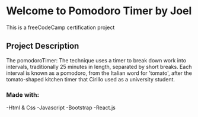 # Welcome to Pomodoro Timer by Joel

This is a freeCodeCamp certification project

## Project Description

The pomodoroTimer:
The technique uses a timer to break down work into intervals, traditionally 25 minutes in length, separated by short breaks. Each interval is known as a pomodoro, from the Italian word for 'tomato', after the tomato-shaped kitchen timer that Cirillo used as a university student.

### Made with:

-Html & Css
-Javascript
-Bootstrap
-React.js

